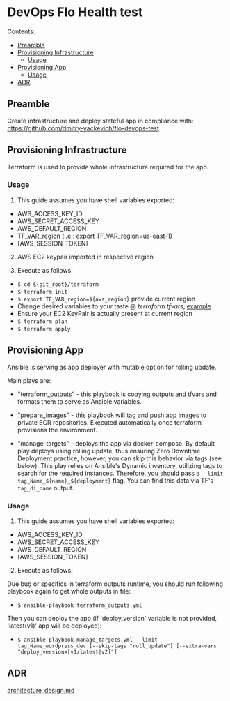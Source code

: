 # DevOps Flo Health test

Contents:
* [Preamble](#preamble)
* [Provisioning Infrastructure](#provisioning-infrastructure)
  * [Usage](#provisioning-infrastructure-usage)   
* [Provisioning App](#provisioning-app)
  * [Usage](#provisioning-app-usage)
* [ADR]($adr)


## Preamble

Create infrastructure and deploy stateful app in compliance with:
https://github.com/dmitry-yackevich/flo-devops-test

## Provisioning Infrastructure

Terraform is used to provide whole infrastructure required for the app.

### Usage

1. This guide assumes you have shell variables exported:

  * AWS_ACCESS_KEY_ID
  * AWS_SECRET_ACCESS_KEY
  * AWS_DEFAULT_REGION
  * TF_VAR_region (i.e.: export TF_VAR_region=us-east-1)
  * [AWS_SESSION_TOKEN]


2. AWS EC2 keypair imported in respective region

3. Execute as follows:

  * `$ cd ${git_root}/terraform`
  * `$ terraform init`
  * `$ export TF_VAR_region=${aws_region}` provide current region
  * Change desired variables to your taste @ *terraform.tfvars*, [example](terraform/terraform.tfvars)
  * Ensure your EC2 KeyPair is actually present at current region
  * `$ terraform plan`
  * `$ terraform apply`

## Provisioning App

Ansible is serving as app deployer with mutable option for rolling update.


Main plays are:

 * "terraform_outputs" - this playbook is copying outputs and tfvars and formats them to serve as Ansible variables.

 * "prepare_images" - this playbook will tag and push app images to private ECR repositories. Executed automatically once terraform provisions the environment.

 * "manage_targets" - deploys the app via docker-compose. By default play deploys using rolling update, thus ensuring Zero Downtime Deployment practice, however, you can skip this behavior via tags (see below). This play relies on Ansible's Dynamic inventory, utilizing tags to search for the required instances. Therefore, you should pass a `--limit tag_Name_${name}_${deployment}` flag. You can find this data via TF's `tag_di_name` output.

### Usage

1. This guide assumes you have shell variables exported:

  * AWS_ACCESS_KEY_ID
  * AWS_SECRET_ACCESS_KEY
  * AWS_DEFAULT_REGION
  * [AWS_SESSION_TOKEN]


2. Execute as follows:

Due bug or specifics in terraform outputs runtime, you should run following playbook again to get whole outputs in file:
* `$ ansible-playbook terraform_outputs.yml`


Then you can deploy the app (if 'deploy_version' variable is not provided, 'latest(v1)' app will be deployed):
* `$ ansible-playbook manage_targets.yml --limit tag_Name_wordpress_dev [--skip-tags "roll_update"] [--extra-vars "deploy_version=[v1/latest|v2]"]`


## ADR

[architecture_design.md](adr/architecture_design.md)
